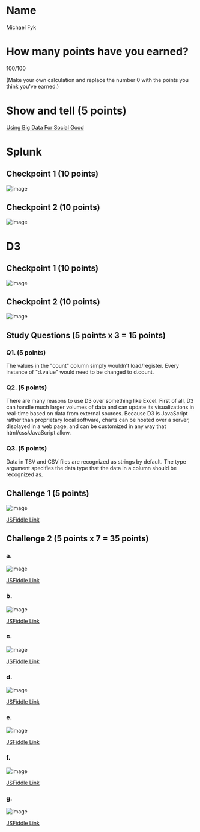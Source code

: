 # Name

Michael Fyk

# How many points have you earned?

100/100

(Make your own calculation and replace the number 0 with the points you think you've earned.)

# Show and tell (5 points)

[Using Big Data For Social Good](http://www.forbes.com/sites/ashoka/2014/08/27/using-big-data-for-social-good/)

# Splunk

## Checkpoint 1 (10 points)

![image](http://i.imgur.com/tJahPFD.png)

## Checkpoint 2 (10 points)

![image](http://i.imgur.com/R681aQO.png)

# D3

## Checkpoint 1 (10 points)

![image](http://i.imgur.com/Lljnr0G.png)

## Checkpoint 2 (10 points)

![image](http://i.imgur.com/CtCOPEt.png)

## Study Questions (5 points x 3 = 15 points)

### Q1. (5 points)

The values in the "count" column simply wouldn't load/register. Every instance of "d.value" would need to be changed to d.count.

### Q2. (5 points)

There are many reasons to use D3 over something like Excel. First of all, D3 can handle much larger volumes of data and can update its visualizations in real-time based on data from external sources. Because D3 is JavaScript rather than proprietary local software, charts can be hosted over a server, displayed in a web page, and can be customized in any way that html/css/JavaScript allow.

### Q3. (5 points)

Data in TSV and CSV files are recognized as strings by default. The type argument specifies the data type that the data in a column should be recognized as.

## Challenge 1 (5 points)

![image](http://i.imgur.com/LeB8pW7.png)

[JSFiddle Link](http://jsfiddle.net/8mb76ww8/1/)

## Challenge 2 (5 points x 7 = 35 points)

### a. 

![image](http://i.imgur.com/7az73ea.png)

[JSFiddle Link](http://jsfiddle.net/8mb76ww8/2/)

### b.

![image](http://i.imgur.com/gm0Nlob.png)

[JSFiddle Link](http://jsfiddle.net/8mb76ww8/4/)

### c.

![image](http://i.imgur.com/Z6CHnQD.png)

[JSFiddle Link](http://jsfiddle.net/8mb76ww8/5/)

### d.

![image](http://i.imgur.com/0NjjTcG.png)

[JSFiddle Link](http://jsfiddle.net/8mb76ww8/6/)

### e.

![image](http://i.imgur.com/IKMjEHn.png)

[JSFiddle Link](http://jsfiddle.net/8mb76ww8/7/)

### f.

![image](http://i.imgur.com/VFdO0gq.png)

[JSFiddle Link](http://jsfiddle.net/8mb76ww8/8/)


### g.

![image](http://i.imgur.com/HR8uVWY.png)

[JSFiddle Link](http://jsfiddle.net/8mb76ww8/9/)
